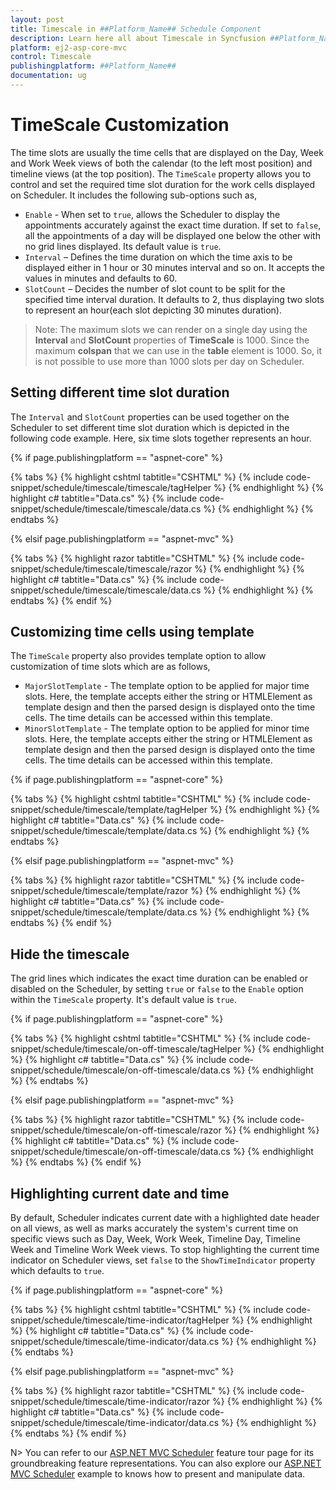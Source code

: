 ```yaml
---
layout: post
title: Timescale in ##Platform_Name## Schedule Component
description: Learn here all about Timescale in Syncfusion ##Platform_Name## Schedule component of Syncfusion Essential JS 2 and more.
platform: ej2-asp-core-mvc
control: Timescale
publishingplatform: ##Platform_Name##
documentation: ug
---
```



# TimeScale Customization

The time slots are usually the time cells that are displayed on the Day, Week and Work Week views of both the calendar (to the left most position) and timeline views (at the top position). The `TimeScale` property allows you to control and set the required time slot duration for the work cells displayed on Scheduler. It includes the following sub-options such as,

* `Enable` - When set to `true`, allows the Scheduler to display the appointments accurately against the exact time duration. If set to `false`, all the appointments of a day will be displayed one below the other with no grid lines displayed. Its default value is `true`.
* `Interval` – Defines the time duration on which the time axis to be displayed either in 1 hour or 30 minutes interval and so on. It accepts the values in minutes and defaults to 60.
* `SlotCount` – Decides the number of slot count to be split for the specified time interval duration. It defaults to 2, thus displaying two slots to represent an hour(each slot depicting 30 minutes duration).

>Note: The maximum slots we can render on a single day using the **Interval** and **SlotCount** properties of **TimeScale** is 1000. Since the maximum **colspan** that we can use in the **table** element is 1000. So, it is not possible to use more than 1000 slots per day on Scheduler.

## Setting different time slot duration

The `Interval` and `SlotCount` properties can be used together on the Scheduler to set different time slot duration which is depicted in the following code example. Here, six time slots together represents an hour.

{% if page.publishingplatform == "aspnet-core" %}

{% tabs %}
{% highlight cshtml tabtitle="CSHTML" %}
{% include code-snippet/schedule/timescale/timescale/tagHelper %}
{% endhighlight %}
{% highlight c# tabtitle="Data.cs" %}
{% include code-snippet/schedule/timescale/timescale/data.cs %}
{% endhighlight %}
{% endtabs %}

{% elsif page.publishingplatform == "aspnet-mvc" %}

{% tabs %}
{% highlight razor tabtitle="CSHTML" %}
{% include code-snippet/schedule/timescale/timescale/razor %}
{% endhighlight %}
{% highlight c# tabtitle="Data.cs" %}
{% include code-snippet/schedule/timescale/timescale/data.cs %}
{% endhighlight %}
{% endtabs %}
{% endif %}



## Customizing time cells using template

The `TimeScale` property also provides template option to allow customization of time slots which are as follows,

* `MajorSlotTemplate` - The template option to be applied for major time slots. Here, the template accepts either the string or HTMLElement as template design and then the parsed design is displayed onto the time cells. The time details can be accessed within this template.
* `MinorSlotTemplate` - The template option to be applied for minor time slots. Here, the template accepts either the string or HTMLElement as template design and then the parsed design is displayed onto the time cells. The time details can be accessed within this template.

{% if page.publishingplatform == "aspnet-core" %}

{% tabs %}
{% highlight cshtml tabtitle="CSHTML" %}
{% include code-snippet/schedule/timescale/template/tagHelper %}
{% endhighlight %}
{% highlight c# tabtitle="Data.cs" %}
{% include code-snippet/schedule/timescale/template/data.cs %}
{% endhighlight %}
{% endtabs %}

{% elsif page.publishingplatform == "aspnet-mvc" %}

{% tabs %}
{% highlight razor tabtitle="CSHTML" %}
{% include code-snippet/schedule/timescale/template/razor %}
{% endhighlight %}
{% highlight c# tabtitle="Data.cs" %}
{% include code-snippet/schedule/timescale/template/data.cs %}
{% endhighlight %}
{% endtabs %}
{% endif %}



## Hide the timescale

The grid lines which indicates the exact time duration can be enabled or disabled on the Scheduler, by setting `true` or `false` to the `Enable` option within the `TimeScale` property. It's default value is `true`.

{% if page.publishingplatform == "aspnet-core" %}

{% tabs %}
{% highlight cshtml tabtitle="CSHTML" %}
{% include code-snippet/schedule/timescale/on-off-timescale/tagHelper %}
{% endhighlight %}
{% highlight c# tabtitle="Data.cs" %}
{% include code-snippet/schedule/timescale/on-off-timescale/data.cs %}
{% endhighlight %}
{% endtabs %}

{% elsif page.publishingplatform == "aspnet-mvc" %}

{% tabs %}
{% highlight razor tabtitle="CSHTML" %}
{% include code-snippet/schedule/timescale/on-off-timescale/razor %}
{% endhighlight %}
{% highlight c# tabtitle="Data.cs" %}
{% include code-snippet/schedule/timescale/on-off-timescale/data.cs %}
{% endhighlight %}
{% endtabs %}
{% endif %}



## Highlighting current date and time

By default, Scheduler indicates current date with a highlighted date header on all views, as well as marks accurately the system's current time on specific views such as Day, Week, Work Week, Timeline Day, Timeline Week and Timeline Work Week views. To stop highlighting the current time indicator on Scheduler views, set `false` to the `ShowTimeIndicator` property which defaults to `true`.

{% if page.publishingplatform == "aspnet-core" %}

{% tabs %}
{% highlight cshtml tabtitle="CSHTML" %}
{% include code-snippet/schedule/timescale/time-indicator/tagHelper %}
{% endhighlight %}
{% highlight c# tabtitle="Data.cs" %}
{% include code-snippet/schedule/timescale/time-indicator/data.cs %}
{% endhighlight %}
{% endtabs %}

{% elsif page.publishingplatform == "aspnet-mvc" %}

{% tabs %}
{% highlight razor tabtitle="CSHTML" %}
{% include code-snippet/schedule/timescale/time-indicator/razor %}
{% endhighlight %}
{% highlight c# tabtitle="Data.cs" %}
{% include code-snippet/schedule/timescale/time-indicator/data.cs %}
{% endhighlight %}
{% endtabs %}
{% endif %}



N> You can refer to our [ASP.NET MVC Scheduler](https://www.syncfusion.com/aspnet-mvc-ui-controls/scheduler) feature tour page for its groundbreaking feature representations. You can also explore our [ASP.NET MVC Scheduler](https://ej2.syncfusion.com/aspnetmvc/Schedule/Overview#/material) example to knows how to present and manipulate data.

